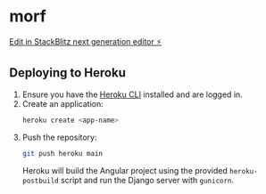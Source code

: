 # morf

[Edit in StackBlitz next generation editor ⚡️](https://stackblitz.com/~/github.com/arduinoev3/morf)

## Deploying to Heroku

1. Ensure you have the [Heroku CLI](https://devcenter.heroku.com/articles/heroku-cli) installed and are logged in.
2. Create an application:
   ```bash
   heroku create <app-name>
   ```
3. Push the repository:
   ```bash
   git push heroku main
   ```
   Heroku will build the Angular project using the provided `heroku-postbuild` script and run the Django server with `gunicorn`.
